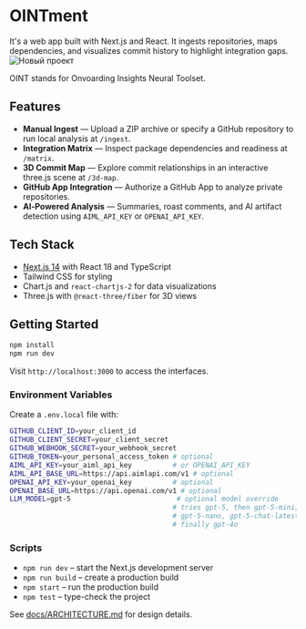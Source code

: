 # OINTment

It's a web app built with Next.js and React. It ingests repositories, maps dependencies, and visualizes commit history to highlight integration gaps.
![Новый проект](https://github.com/user-attachments/assets/fe9c377e-af8e-4306-93b4-d35807dc048b)

OINT stands for Onvoarding Insights Neural Toolset. 

## Features

- **Manual Ingest** &mdash; Upload a ZIP archive or specify a GitHub repository to run local analysis at `/ingest`.
- **Integration Matrix** &mdash; Inspect package dependencies and readiness at `/matrix`.
- **3D Commit Map** &mdash; Explore commit relationships in an interactive three.js scene at `/3d-map`.
- **GitHub App Integration** &mdash; Authorize a GitHub App to analyze private repositories.
- **AI‑Powered Analysis** &mdash; Summaries, roast comments, and AI artifact detection using `AIML_API_KEY` or `OPENAI_API_KEY`.

## Tech Stack

- [Next.js 14](https://nextjs.org) with React 18 and TypeScript
- Tailwind CSS for styling
- Chart.js and `react-chartjs-2` for data visualizations
- Three.js with `@react-three/fiber` for 3D views

## Getting Started

```bash
npm install
npm run dev
```

Visit `http://localhost:3000` to access the interfaces.

### Environment Variables

Create a `.env.local` file with:

```bash
GITHUB_CLIENT_ID=your_client_id
GITHUB_CLIENT_SECRET=your_client_secret
GITHUB_WEBHOOK_SECRET=your_webhook_secret
GITHUB_TOKEN=your_personal_access_token # optional
AIML_API_KEY=your_aiml_api_key          # or OPENAI_API_KEY
AIML_API_BASE_URL=https://api.aimlapi.com/v1 # optional
OPENAI_API_KEY=your_openai_key          # optional
OPENAI_BASE_URL=https://api.openai.com/v1 # optional
LLM_MODEL=gpt-5                          # optional model override
                                        # tries gpt-5, then gpt-5-mini,
                                        # gpt-5-nano, gpt-5-chat-latest,
                                        # finally gpt-4o
```

### Scripts

- `npm run dev` &ndash; start the Next.js development server
- `npm run build` &ndash; create a production build
- `npm start` &ndash; run the production build
- `npm test` &ndash; type-check the project

See [docs/ARCHITECTURE.md](docs/ARCHITECTURE.md) for design details.

